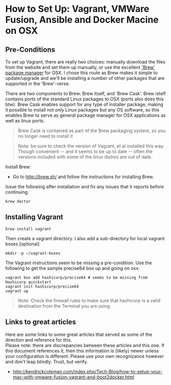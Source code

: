 # How to Set Up: Vagrant, VMWare Fusion, Ansible and Docker Macine on OSX

## Pre-Conditions
To set up Vagrant, there are really two choices: manually download the files from the website and set them up manually, 
or use the excellent ['Brew' package manager](http://brew.sh/) for OSX.  I chose this route as Brew makes it simple to 
update/upgrade and we'll be installing a number of other packages that are supported in the 'Brew'-verse.

There are two components to Brew: Brew itself, and 'Brew Cask'.  Brew istelf contains ports of the standard
Linux packages to OSX (ports also does this btw).  Brew Cask enables support for any type of installer package, making
it possible to install not only Linux packages but any OS software, so this enables Brew to serve as general package
manager for OSX applications as well as linux ports.

> Brew Cask is contained as part of the Brew packaging system, so you no longer need to install it

> Note: be sure to check the version of Vagrant, et al installed this way.  Though convenient -- and it seems to be up to
date -- often the versions included with some of the linux distros are out of date.

Install Brew:
* Go to http://brew.sh/ and follow the instructions for installing Brew.

Issue the following after installation and fix any issues that it reports before continuing.
```
brew doctor 
```

## Installing Vagrant

```
brew install vagrant
```

Then create a vagrant directory.  I also add a sub-directory for local vagrant boxes [optional]

```
mkdir -p ~/vagrant-boxes

```

The Vagrant instructions seem to be missing a pre-condition.  Use the following to get the sample precise64
box up and going on osx:

```
vagrant box add hashicorp/precise64 # seems to be missing from Hashicorp quickstart
vagrant init hashicorp/precise64
vagrant up
```

> Note: Check the firewall rules to make sure that hashicorp is a valid destination from the Terminal you are using.

## Links to great articles
Here are some links to some great articles that served as some of the direction and reference for this.  
Please note: there are discrepancies between these articles and this one.  If this document references it, 
then this information is (likely) newer unless your configuration is different.  Please use your own 
recognizance however and don't leap blindly.  Trust, but verify.

* http://kendrickcoleman.com/index.php/Tech-Blog/how-to-setup-your-mac-with-vmware-fusion-vagrant-and-boot2docker.html
